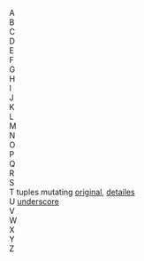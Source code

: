 A  
B  
C  
D  
E  
F  
G  
H  
I  
J  
K  
L  
M  
N  
O  
P  
Q  
R  
S  
T tuples mutating [original](./code_snippets/T_tuple_original.py), [detailes](./code_snippets/T_tuple_analyzed.py)  
U [underscore](U_underscore.py)  
V  
W  
X  
Y  
Z  
